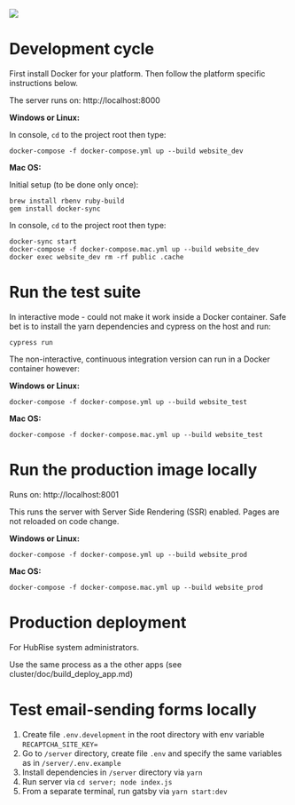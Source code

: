 ![](https://github.com/hubrise/website/workflows/spec/badge.svg)

# Development cycle

First install Docker for your platform. Then follow the platform specific instructions below.

The server runs on: http://localhost:8000

__Windows or Linux:__

In console, `cd` to the project root then type:

```
docker-compose -f docker-compose.yml up --build website_dev
```

__Mac OS:__

Initial setup (to be done only once):
```
brew install rbenv ruby-build
gem install docker-sync
```

In console, `cd` to the project root then type:

```
docker-sync start
docker-compose -f docker-compose.mac.yml up --build website_dev
docker exec website_dev rm -rf public .cache
```

# Run the test suite

In interactive mode - could not make it work inside a Docker container.
Safe bet is to install the yarn dependencies and cypress on the host and run:

```
cypress run
```

The non-interactive, continuous integration version can run in a Docker container however:

__Windows or Linux:__

```shell
docker-compose -f docker-compose.yml up --build website_test
```

__Mac OS:__

```shell
docker-compose -f docker-compose.mac.yml up --build website_test
```

# Run the production image locally

Runs on: http://localhost:8001

This runs the server with Server Side Rendering (SSR) enabled. Pages are not reloaded on code change.

__Windows or Linux:__

```shell
docker-compose -f docker-compose.yml up --build website_prod
```

__Mac OS:__

```shell
docker-compose -f docker-compose.mac.yml up --build website_prod
```

# Production deployment

For HubRise system administrators.

Use the same process as a the other apps (see cluster/doc/build_deploy_app.md)


# Test email-sending forms locally

1. Create file `.env.development` in the root directory with env variable `RECAPTCHA_SITE_KEY=`
2. Go to `/server` directory, create file `.env` and specify the same variables as in `/server/.env.example`
3. Install dependencies in `/server` directory via `yarn`
4. Run server via `cd server; node index.js`
5. From a separate terminal, run gatsby via `yarn start:dev`
